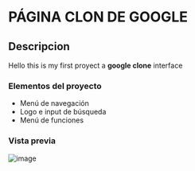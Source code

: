 # PÁGINA CLON DE GOOGLE
## Descripcion
Hello this is my first proyect a **google clone** interface

### Elementos del proyecto
<ul>
  <li>Menú de navegación</li>
  <li>Logo e input de búsqueda</li>
  <li>Menú de funciones</li>
</ul>

### Vista previa
![image](https://github.com/danielapoz0/google-clon/assets/152938664/77d85869-de48-4f10-8f0a-61d17fe8ee34)
